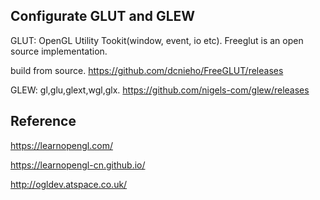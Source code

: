 ## Configurate GLUT and GLEW

GLUT: OpenGL Utility Tookit(window, event, io etc). Freeglut is an open source implementation.

build from source. https://github.com/dcnieho/FreeGLUT/releases

GLEW: gl,glu,glext,wgl,glx. https://github.com/nigels-com/glew/releases

## Reference
https://learnopengl.com/

https://learnopengl-cn.github.io/

http://ogldev.atspace.co.uk/
